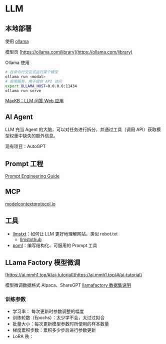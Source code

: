 # LLM

## 本地部署

使用 [ollama](https://github.com/jmorganca/ollama)

模型页 [https://ollama.com/library](https://ollama.com/library)

Ollama 使用

```sh
# 在命令行交互式运行某个模型
ollama run <modal>
# 启用服务，用于提供 API 访问
export OLLAMA_HOST=0.0.0.0:11434
ollama run serve
```

[MaxKB：LLM 问答 Web 应用](https://github.com/1Panel-dev/MaxKB)

## AI Agent

LLM 充当 Agent 的大脑，可以对任务进行拆分，并通过工具（调用 API）获取模型权重中缺失的额外信息。

现有项目：AutoGPT

## Prompt 工程

[Prompt Engineering Guide](https://www.promptingguide.ai/zh)

## MCP

[modelcontextprotocol.io](https://modelcontextprotocol.io/introduction)

## 工具

- [llmstxt](https://llmstxt.org/)：如何让 LLM 更好地理解网站，类似 robot.txt
  - [llmstxthub](https://llmstxthub.com/)
- [poml](https://microsoft.github.io/poml/latest/)：编写结构化、可服用的 Prompt 工具

## LLama Factory 模型微调

[https://ai.mmh1.top/#/ai-tutorial](https://ai.mmh1.top/#/ai-tutorial)

模型微调数据格式 Alpaca、ShareGPT [llamafactory 数据集说明](https://llamafactory.readthedocs.io/zh-cn/latest/getting_started/data_preparation.html#sharegpt)

### 训练参数

- 学习率： 每次更新时参数调整的幅度
- 训练轮数（Epochs）：太少学不会，太过过拟合
- 批量大小：每次更新模型参数时所使用的样本数量
- 梯度累积步数：累积多少步后进行参数更新
- LoRA 秩：

